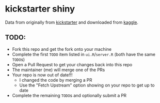 # kickstarter shiny
Data from originally from [kickstarter](https://kickstarter.com) and downloaded from [kaggle](https://www.kaggle.com/kemical/kickstarter-projects).

## TODO:

* Fork this repo and get the fork onto your machine
* Complete the first `TODO` item listed in `ui.R`/`server.R` (both have the same `TODO`s)
* Open a Pull Request to get your changes back into this repo
* The maintainer (me) will merge one of the PRs
* Your repo is now out of date!!!
  * I changed the code by merging a PR
  * Use the "Fetch Upstream" option showing on your repo to get up to date
* Complete the remaining `TODO`s and optionally submit a PR
